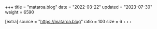 +++
title = "mataroa.blog"
date = "2022-03-22"
updated = "2023-07-30"
weight = 6590

[extra]
source = "https://mataroa.blog"
ratio = 100
size = 6
+++
